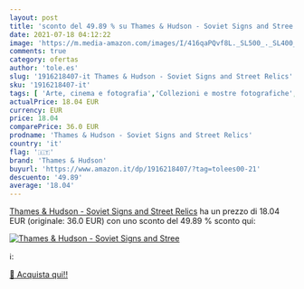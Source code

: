 ```yaml
---
layout: post
title: 'sconto del 49.89 % su Thames & Hudson - Soviet Signs and Stree  '
date: 2021-07-18 04:12:22
image: 'https://m.media-amazon.com/images/I/416qaPQvf8L._SL500_._SL400_.jpg'
comments: true
category: ofertas
author: 'tole.es'
slug: '1916218407-it Thames & Hudson - Soviet Signs and Street Relics'
sku: '1916218407-it'
tags: [ 'Arte, cinema e fotografia','Collezioni e mostre fotografiche','Fotografia','Fotografia di viaggio','Libri','Singoli fotografi','Storia','Storia della fotografia','thames & hudson', ]
actualPrice: 18.04 EUR
currency: EUR
price: 18.04
comparePrice: 36.0 EUR
prodname: 'Thames & Hudson - Soviet Signs and Street Relics'
country: 'it'
flag: '🇮🇹'
brand: 'Thames & Hudson'
buyurl: 'https://www.amazon.it/dp/1916218407/?tag=tolees00-21'
descuento: '49.89'
average: '18.04'
---
```


[Thames & Hudson - Soviet Signs and Street Relics](https://www.amazon.it/dp/1916218407/?tag=tolees00-21) ha un prezzo di 18.04 EUR (originale: 36.0 EUR) con uno sconto del 49.89 % sconto qui:

[![Thames & Hudson - Soviet Signs and Stree](https://m.media-amazon.com/images/I/416qaPQvf8L._SL500_._SL400_.jpg)](https://www.amazon.it/dp/1916218407/?tag=tolees00-21)

ℹ️:


[🛒 Acquista qui!!](https://www.amazon.it/dp/1916218407/?tag=tolees00-21)
